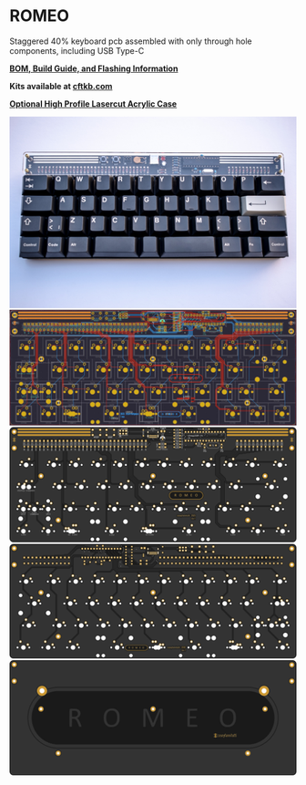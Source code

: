 # ROMEO
 Staggered 40% keyboard pcb assembled with only through hole components, including USB Type-C

**[BOM, Build Guide, and Flashing Information](./doc)**

**Kits available at [cftkb.com](https://www.cftkb.com)**

**[Optional High Profile Lasercut Acrylic Case](./case)**

![romeo](./doc/images/romeo.jpg)
![](./doc/images/romeo-kicad.jpg)
![](./doc/images/pcb-top.svg)
![](./doc/images/pcb-bottom.svg)
![](./doc/images/bottom.svg)